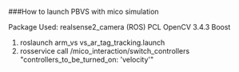 ###How to launch PBVS with mico simulation

Package Used:
realsense2_camera (ROS)
PCL
OpenCV 3.4.3
Boost

1. roslaunch arm_vs vs_ar_tag_tracking.launch
2. rosservice call /mico_interaction/switch_controllers "controllers_to_be_turned_on: 'velocity'"